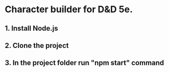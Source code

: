# Character builder for D&D 5e.
## 1. Install Node.js<br />
## 2. Clone the project<br />
## 3. In the project folder run "npm start" command